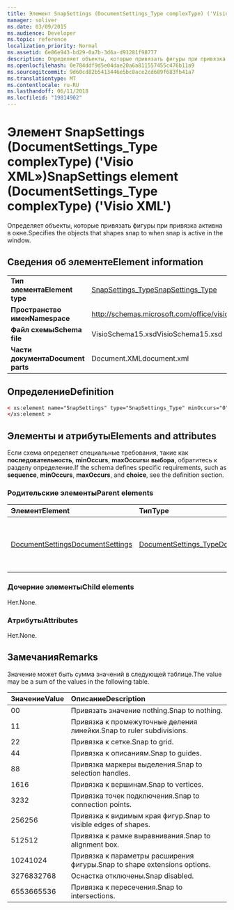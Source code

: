 ```yaml
---
title: Элемент SnapSettings (DocumentSettings_Type complexType) ('Visio XML»)
manager: soliver
ms.date: 03/09/2015
ms.audience: Developer
ms.topic: reference
localization_priority: Normal
ms.assetid: 6e86e943-bd29-0a7b-3d6a-d91281f98777
description: Определяет объекты, которые привязать фигуры при привязка активна в окне.
ms.openlocfilehash: 0e784ddf9d5e04dae20a6a811557455c476b11a9
ms.sourcegitcommit: 9d60cd82b5413446e5bc8ace2cd689f683fb41a7
ms.translationtype: MT
ms.contentlocale: ru-RU
ms.lasthandoff: 06/11/2018
ms.locfileid: "19814902"
---
```

# <a name="snapsettings-element-documentsettingstype-complextype-visio-xml"></a><span data-ttu-id="30b0b-103">Элемент SnapSettings (DocumentSettings_Type complexType) ('Visio XML»)</span><span class="sxs-lookup"><span data-stu-id="30b0b-103">SnapSettings element (DocumentSettings_Type complexType) ('Visio XML')</span></span>

<span data-ttu-id="30b0b-104">Определяет объекты, которые привязать фигуры при привязка активна в окне.</span><span class="sxs-lookup"><span data-stu-id="30b0b-104">Specifies the objects that shapes snap to when snap is active in the window.</span></span>
  
## <a name="element-information"></a><span data-ttu-id="30b0b-105">Сведения об элементе</span><span class="sxs-lookup"><span data-stu-id="30b0b-105">Element information</span></span>

|||
|:-----|:-----|
|<span data-ttu-id="30b0b-106">**Тип элемента**</span><span class="sxs-lookup"><span data-stu-id="30b0b-106">**Element type**</span></span> <br/> |[<span data-ttu-id="30b0b-107">SnapSettings_Type</span><span class="sxs-lookup"><span data-stu-id="30b0b-107">SnapSettings_Type</span></span>](snapsettings_type-complextypevisio-xml.md) <br/> |
|<span data-ttu-id="30b0b-108">**Пространство имен**</span><span class="sxs-lookup"><span data-stu-id="30b0b-108">**Namespace**</span></span> <br/> |http://schemas.microsoft.com/office/visio/2012/main  <br/> |
|<span data-ttu-id="30b0b-109">**Файл схемы**</span><span class="sxs-lookup"><span data-stu-id="30b0b-109">**Schema file**</span></span> <br/> |<span data-ttu-id="30b0b-110">VisioSchema15.xsd</span><span class="sxs-lookup"><span data-stu-id="30b0b-110">VisioSchema15.xsd</span></span>  <br/> |
|<span data-ttu-id="30b0b-111">**Части документа**</span><span class="sxs-lookup"><span data-stu-id="30b0b-111">**Document parts**</span></span> <br/> |<span data-ttu-id="30b0b-112">Document.XML</span><span class="sxs-lookup"><span data-stu-id="30b0b-112">document.xml</span></span>  <br/> |
   
## <a name="definition"></a><span data-ttu-id="30b0b-113">Определение</span><span class="sxs-lookup"><span data-stu-id="30b0b-113">Definition</span></span>

```XML
< xs:element name="SnapSettings" type="SnapSettings_Type" minOccurs="0" maxOccurs="1" >
</xs:element >
```

## <a name="elements-and-attributes"></a><span data-ttu-id="30b0b-114">Элементы и атрибуты</span><span class="sxs-lookup"><span data-stu-id="30b0b-114">Elements and attributes</span></span>

<span data-ttu-id="30b0b-115">Если схема определяет специальные требования, такие как **последовательность**, **minOccurs**, **maxOccurs**и **выбора**, обратитесь к разделу определение.</span><span class="sxs-lookup"><span data-stu-id="30b0b-115">If the schema defines specific requirements, such as **sequence**, **minOccurs**, **maxOccurs**, and **choice**, see the definition section.</span></span> 
  
### <a name="parent-elements"></a><span data-ttu-id="30b0b-116">Родительские элементы</span><span class="sxs-lookup"><span data-stu-id="30b0b-116">Parent elements</span></span>

|<span data-ttu-id="30b0b-117">**Элемент**</span><span class="sxs-lookup"><span data-stu-id="30b0b-117">**Element**</span></span>|<span data-ttu-id="30b0b-118">**Тип**</span><span class="sxs-lookup"><span data-stu-id="30b0b-118">**Type**</span></span>|<span data-ttu-id="30b0b-119">**Описание**</span><span class="sxs-lookup"><span data-stu-id="30b0b-119">**Description**</span></span>|
|:-----|:-----|:-----|
|[<span data-ttu-id="30b0b-120">DocumentSettings</span><span class="sxs-lookup"><span data-stu-id="30b0b-120">DocumentSettings</span></span>](documentsettings-element-visiodocument_type-complextypevisio-xml.md) <br/> |[<span data-ttu-id="30b0b-121">DocumentSettings_Type</span><span class="sxs-lookup"><span data-stu-id="30b0b-121">DocumentSettings_Type</span></span>](documentsettings_type-complextypevisio-xml.md) <br/> |<span data-ttu-id="30b0b-122">Содержит элементы, которые определяют параметры документов.</span><span class="sxs-lookup"><span data-stu-id="30b0b-122">Contains elements that specify document settings.</span></span>  <br/> |
   
### <a name="child-elements"></a><span data-ttu-id="30b0b-123">Дочерние элементы</span><span class="sxs-lookup"><span data-stu-id="30b0b-123">Child elements</span></span>

<span data-ttu-id="30b0b-124">Нет.</span><span class="sxs-lookup"><span data-stu-id="30b0b-124">None.</span></span>
  
### <a name="attributes"></a><span data-ttu-id="30b0b-125">Атрибуты</span><span class="sxs-lookup"><span data-stu-id="30b0b-125">Attributes</span></span>

<span data-ttu-id="30b0b-126">Нет.</span><span class="sxs-lookup"><span data-stu-id="30b0b-126">None.</span></span>
  
## <a name="remarks"></a><span data-ttu-id="30b0b-127">Замечания</span><span class="sxs-lookup"><span data-stu-id="30b0b-127">Remarks</span></span>

<span data-ttu-id="30b0b-128">Значение может быть сумма значений в следующей таблице.</span><span class="sxs-lookup"><span data-stu-id="30b0b-128">The value may be a sum of the values in the following table.</span></span>
  
|<span data-ttu-id="30b0b-129">**Значение**</span><span class="sxs-lookup"><span data-stu-id="30b0b-129">**Value**</span></span>|<span data-ttu-id="30b0b-130">**Описание**</span><span class="sxs-lookup"><span data-stu-id="30b0b-130">**Description**</span></span>|
|:-----|:-----|
|<span data-ttu-id="30b0b-131">0</span><span class="sxs-lookup"><span data-stu-id="30b0b-131">0</span></span>  <br/> |<span data-ttu-id="30b0b-132">Привязать значение nothing.</span><span class="sxs-lookup"><span data-stu-id="30b0b-132">Snap to nothing.</span></span>  <br/> |
|<span data-ttu-id="30b0b-133">1</span><span class="sxs-lookup"><span data-stu-id="30b0b-133">1</span></span>  <br/> |<span data-ttu-id="30b0b-134">Привязка к промежуточные деления линейки.</span><span class="sxs-lookup"><span data-stu-id="30b0b-134">Snap to ruler subdivisions.</span></span>  <br/> |
|<span data-ttu-id="30b0b-135">2</span><span class="sxs-lookup"><span data-stu-id="30b0b-135">2</span></span>  <br/> |<span data-ttu-id="30b0b-136">Привязка к сетке.</span><span class="sxs-lookup"><span data-stu-id="30b0b-136">Snap to grid.</span></span>  <br/> |
|<span data-ttu-id="30b0b-137">4</span><span class="sxs-lookup"><span data-stu-id="30b0b-137">4</span></span>  <br/> |<span data-ttu-id="30b0b-138">Привязка к описаниям.</span><span class="sxs-lookup"><span data-stu-id="30b0b-138">Snap to guides.</span></span>  <br/> |
|<span data-ttu-id="30b0b-139">8</span><span class="sxs-lookup"><span data-stu-id="30b0b-139">8</span></span>  <br/> |<span data-ttu-id="30b0b-140">Привязка маркеры выделения.</span><span class="sxs-lookup"><span data-stu-id="30b0b-140">Snap to selection handles.</span></span>  <br/> |
|<span data-ttu-id="30b0b-141">16</span><span class="sxs-lookup"><span data-stu-id="30b0b-141">16</span></span>  <br/> |<span data-ttu-id="30b0b-142">Привязка к вершинам.</span><span class="sxs-lookup"><span data-stu-id="30b0b-142">Snap to vertices.</span></span>  <br/> |
|<span data-ttu-id="30b0b-143">32</span><span class="sxs-lookup"><span data-stu-id="30b0b-143">32</span></span>  <br/> |<span data-ttu-id="30b0b-144">Привязка точек подключения.</span><span class="sxs-lookup"><span data-stu-id="30b0b-144">Snap to connection points.</span></span>  <br/> |
|<span data-ttu-id="30b0b-145">256</span><span class="sxs-lookup"><span data-stu-id="30b0b-145">256</span></span>  <br/> |<span data-ttu-id="30b0b-146">Привязка к видимым края фигур.</span><span class="sxs-lookup"><span data-stu-id="30b0b-146">Snap to visible edges of shapes.</span></span>  <br/> |
|<span data-ttu-id="30b0b-147">512</span><span class="sxs-lookup"><span data-stu-id="30b0b-147">512</span></span>  <br/> |<span data-ttu-id="30b0b-148">Привязка к рамке выравнивания.</span><span class="sxs-lookup"><span data-stu-id="30b0b-148">Snap to alignment box.</span></span>  <br/> |
|<span data-ttu-id="30b0b-149">1024</span><span class="sxs-lookup"><span data-stu-id="30b0b-149">1024</span></span>  <br/> |<span data-ttu-id="30b0b-150">Привязка к параметры расширения фигуры.</span><span class="sxs-lookup"><span data-stu-id="30b0b-150">Snap to shape extensions options.</span></span>  <br/> |
|<span data-ttu-id="30b0b-151">32768</span><span class="sxs-lookup"><span data-stu-id="30b0b-151">32768</span></span>  <br/> |<span data-ttu-id="30b0b-152">Оснастка отключены.</span><span class="sxs-lookup"><span data-stu-id="30b0b-152">Snap disabled.</span></span>  <br/> |
|<span data-ttu-id="30b0b-153">65536</span><span class="sxs-lookup"><span data-stu-id="30b0b-153">65536</span></span>  <br/> |<span data-ttu-id="30b0b-154">Привязка к пересечения.</span><span class="sxs-lookup"><span data-stu-id="30b0b-154">Snap to intersections.</span></span>  <br/> |
   


